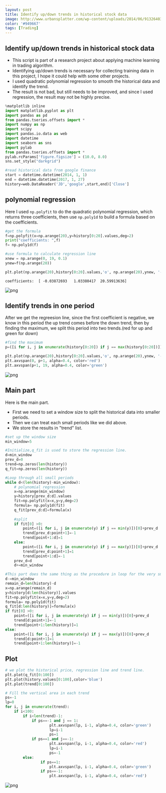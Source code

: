 ```yaml
---
layout: post
title: Identify up/down trends in historical stock data
image: http://www.urbansplatter.com/wp-content/uploads/2014/06/91326403.jpg
color: '#949667'
tags: [Trading]
---
```


## Identify up/down trends in historical stock data
* This script is part of a research project about applying machine learning in trading algorithm.
* Identifying up/down trends is necessary for collecting training data in this project, I hope it could help with some other projects.
* I used quadratic polynomial regression to smooth the historical data and identify the trend.
* The result is not bad, but still needs to be improved, and since I used regression, the result may not be highly precise.


```python
%matplotlib inline 
import matplotlib.pyplot as plt
import pandas as pd
from pandas.tseries.offsets import *
import numpy as np
import scipy
import pandas.io.data as web
import datetime 
import seaborn as sns
import pylab
from pandas.tseries.offsets import *
pylab.rcParams['figure.figsize'] = (10.0, 8.0)
sns.set_style("darkgrid")
```


```python
#read historical data from google finance
start = datetime.datetime(2014, 1, 1)
end = datetime.datetime(2017, 1, 27)
history=web.DataReader('JD','google',start,end)['Close']
```

## polynomial regression
Here I used `np.polyfit` to do the quadratic polynomial regression, which returns three coefficients, then use `np.poly1d` to build a formula based on the coefficients.


```python
#get the formula
f=np.polyfit(x=np.arange(20),y=history[0:20].values,deg=2)
print("coefficients: ",f)
f= np.poly1d(f)

#use formula to calculate regression line
xnew = np.arange(0, 19, 0.1)
ynew=f(np.arange(20))

plt.plot(np.arange(20),history[0:20].values,'o', np.arange(20),ynew, '-')
```

    coefficients:  [ -0.03872693   1.03380417  20.59913636]
    









![png](https://raw.githubusercontent.com/YichengPu/YIchengPu.github.io/master/public/img/id_trends/1.png)


## Identify trends in one period
After we get the regreesion line, since the first coefficient is negative, we know in this period the up trend comes before the down trend, then by finding the maximum, we split this period into two trends.(red for up and green for down)


```python
#find the maximum
p=([i for i, j in enumerate(history[0:20]) if j == max(history[0:20])])[0]

plt.plot(np.arange(20),history[0:20].values,'o', np.arange(20),ynew, '-')
plt.axvspan(0, p+1, alpha=0.4, color='red')
plt.axvspan(p+1, 19, alpha=0.4, color='green')
```









![png](https://raw.githubusercontent.com/YichengPu/YIchengPu.github.io/master/public/img/id_trends/2.png)


## Main part
Here is the main part.
* First we need to set a window size to split the historical data into smaller periods.
* Then we can treat each small periods like we did above.
* We store the results in "trend" list. 


```python
#set up the window size
min_window=5

#Initialize,q_fit is used to store the regression line.
d=min_window
prev_d=0
trend=np.zeros(len(history))
q_fit=np.zeros(len(history))

#Loop through all small periods
while d<(len(history)-min_window):
    # polynomial regression
    x=np.arange(min_window)
    y=history[prev_d:d].values
    fit=np.polyfit(x=x,y=y,deg=2)
    formula= np.poly1d(fit)
    q_fit[prev_d:d]=formula(x)
    
    #split
    if fit[0] >0:
        point=([i for i, j in enumerate(y) if j == min(y)])[0]+prev_d
        trend[prev_d:point+1]=-1
        trend[point+1:d]=1
    else:
        point=([i for i, j in enumerate(y) if j == max(y)])[0]+prev_d
        trend[prev_d:point+1]=1
        trend[point+1:d]=-1        
    prev_d=d
    d+=min_window

#This part does the same thing as the procedure in loop for the very small end period (less than window size) 
d-=min_window
remain_d=len(history)-d
x=np.arange(remain_d)
y=history[d:len(history)].values
fit=np.polyfit(x=x,y=y,deg=2)
formula= np.poly1d(fit)
q_fit[d:len(history)]=formula(x)
if fit[0] >0:
    point=([i for i, j in enumerate(y) if j == min(y)])[0]+prev_d
    trend[d:point+1]=-1
    trend[point+1:len(history)]=1
else:
    point=([i for i, j in enumerate(y) if j == max(y)])[0]+prev_d
    trend[d:point+1]=1
    trend[point+1:len(history)]=-1   
```

## Plot


```python
# we plot the historical price, regression line and trend line.
plt.plot(q_fit[0:100])
plt.plot(history.values[0:100],color='blue')
plt.plot(trend[0:100])

# Fill the vertical area in each trend
ps=-1
lp=0
for i, j in enumerate(trend):
    if i<100:
        if i<len(trend)-1:
            if ps==-1 and j == 1:
                    plt.axvspan(lp, i-1, alpha=0.4, color='green')
                    lp=i-1
                    ps=1
            if ps==1 and j==-1:
                    plt.axvspan(lp, i-1, alpha=0.4, color='red')
                    lp=i-1
                    ps=-1
        else:
                if ps==1:
                    plt.axvspan(lp, i-1, alpha=0.4, color='green')
                if ps==-1:
                    plt.axvspan(lp, i-1, alpha=0.4, color='red')

```


![png](https://github.com/YichengPu/YIchengPu.github.io/blob/master/public/img/id_trends/3.png)






